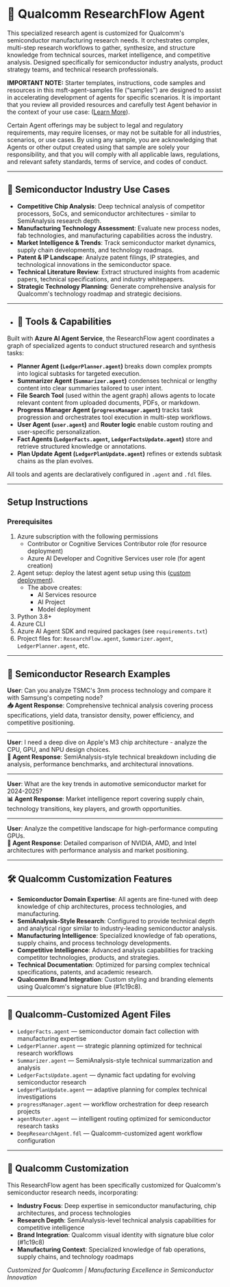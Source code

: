 # 🧠 Qualcomm ResearchFlow Agent

This specialized research agent is customized for Qualcomm's semiconductor manufacturing research needs. It orchestrates complex, multi-step research workflows to gather, synthesize, and structure knowledge from technical sources, market intelligence, and competitive analysis. Designed specifically for semiconductor industry analysts, product strategy teams, and technical research professionals.

**IMPORTANT NOTE:** Starter templates, instructions, code samples and resources in this msft-agent-samples file (“samples”) are designed to assist in accelerating development of agents for specific scenarios. It is important that you review all provided resources and carefully test Agent behavior in the context of your use case: ([Learn More](https://learn.microsoft.com/en-us/legal/cognitive-services/agents/transparency-note?context=%2Fazure%2Fai-services%2Fagents%2Fcontext%2Fcontext)). 

Certain Agent offerings may be subject to legal and regulatory requirements, may require licenses, or may not be suitable for all industries, scenarios, or use cases. By using any sample, you are acknowledging that Agents or other output created using that sample are solely your responsibility, and that you will comply with all applicable laws, regulations, and relevant safety standards, terms of service, and codes of conduct.  

---

## 💼 Semiconductor Industry Use Cases

- **Competitive Chip Analysis**: Deep technical analysis of competitor processors, SoCs, and semiconductor architectures - similar to SemiAnalysis research depth.
- **Manufacturing Technology Assessment**: Evaluate new process nodes, fab technologies, and manufacturing capabilities across the industry.
- **Market Intelligence & Trends**: Track semiconductor market dynamics, supply chain developments, and technology roadmaps.
- **Patent & IP Landscape**: Analyze patent filings, IP strategies, and technological innovations in the semiconductor space.
- **Technical Literature Review**: Extract structured insights from academic papers, technical specifications, and industry whitepapers.
- **Strategic Technology Planning**: Generate comprehensive analysis for Qualcomm's technology roadmap and strategic decisions.

---

- ## 🧩 Tools & Capabilities

Built with **Azure AI Agent Service**, the ResearchFlow agent coordinates a graph of specialized agents to conduct structured research and synthesis tasks:

- **Planner Agent (`LedgerPlanner.agent`)** breaks down complex prompts into logical subtasks for targeted execution.
- **Summarizer Agent (`Summarizer.agent`)** condenses technical or lengthy content into clear summaries tailored to user intent.
- **File Search Tool** (used within the agent graph) allows agents to locate relevant content from uploaded documents, PDFs, or markdown.
- **Progress Manager Agent (`progressManager.agent`)** tracks task progression and orchestrates tool execution in multi-step workflows.
- **User Agent (`user.agent`)** and **Router logic** enable custom routing and user-specific personalization.
- **Fact Agents (`LedgerFacts.agent`, `LedgerFactsUpdate.agent`)** store and retrieve structured knowledge or annotations.
- **Plan Update Agent (`LedgerPlanUpdate.agent`)** refines or extends subtask chains as the plan evolves.

All tools and agents are declaratively configured in `.agent` and `.fdl` files.

---

## Setup Instructions

### Prerequisites

1. Azure subscription with the following permissions
   - Contributor or Cognitive Services Contributor role (for resource deployment)
   - Azure AI Developer and Cognitive Services user role (for agent creation)
2. Agent setup: deploy the latest agent setup using this ([custom deployment](https://www.aka.ms/basic-agent-deployment)).
   - The above creates:
      - AI Services resource
      - AI Project
      - Model deployment
3. Python 3.8+
4. Azure CLI
5. Azure AI Agent SDK and required packages (see `requirements.txt`)
6. Project files for: `ResearchFlow.agent`, `Summarizer.agent`, `LedgerPlanner.agent`, etc.

---

## 💬 Semiconductor Research Examples

**User**: Can you analyze TSMC's 3nm process technology and compare it with Samsung's competing node?  
**📥 Agent Response**: Comprehensive technical analysis covering process specifications, yield data, transistor density, power efficiency, and competitive positioning.

---

**User**: I need a deep dive on Apple's M3 chip architecture - analyze the CPU, GPU, and NPU design choices.  
**📄 Agent Response**: SemiAnalysis-style technical breakdown including die analysis, performance benchmarks, and architectural innovations.

---

**User**: What are the key trends in automotive semiconductor market for 2024-2025?  
**📊 Agent Response**: Market intelligence report covering supply chain, technology transitions, key players, and growth opportunities.

---

**User**: Analyze the competitive landscape for high-performance computing GPUs.  
**🧠 Agent Response**: Detailed comparison of NVIDIA, AMD, and Intel architectures with performance analysis and market positioning.

---

## 🛠 Qualcomm Customization Features

- **Semiconductor Domain Expertise**: All agents are fine-tuned with deep knowledge of chip architectures, process technologies, and manufacturing.
- **SemiAnalysis-Style Research**: Configured to provide technical depth and analytical rigor similar to industry-leading semiconductor analysis.
- **Manufacturing Intelligence**: Specialized knowledge of fab operations, supply chains, and process technology developments.
- **Competitive Intelligence**: Advanced analysis capabilities for tracking competitor technologies, products, and strategies.
- **Technical Documentation**: Optimized for parsing complex technical specifications, patents, and academic research.
- **Qualcomm Brand Integration**: Custom styling and branding elements using Qualcomm's signature blue (#1c19c8).

---


## 📁 Qualcomm-Customized Agent Files

- `LedgerFacts.agent` — semiconductor domain fact collection with manufacturing expertise
- `LedgerPlanner.agent` — strategic planning optimized for technical research workflows  
- `Summarizer.agent` — SemiAnalysis-style technical summarization and analysis
- `LedgerFactsUpdate.agent` — dynamic fact updating for evolving semiconductor research
- `LedgerPlanUpdate.agent` — adaptive planning for complex technical investigations
- `progressManager.agent` — workflow orchestration for deep research projects
- `agentRouter.agent` — intelligent routing optimized for semiconductor research tasks
- `DeepResearchAgent.fdl` — Qualcomm-customized agent workflow configuration

---

## 🔷 Qualcomm Customization

This ResearchFlow agent has been specifically customized for Qualcomm's semiconductor research needs, incorporating:

- **Industry Focus**: Deep expertise in semiconductor manufacturing, chip architectures, and process technologies
- **Research Depth**: SemiAnalysis-level technical analysis capabilities for competitive intelligence
- **Brand Integration**: Qualcomm visual identity with signature blue color (#1c19c8)
- **Manufacturing Context**: Specialized knowledge of fab operations, supply chains, and technology roadmaps

*Customized for Qualcomm | Manufacturing Excellence in Semiconductor Innovation*
